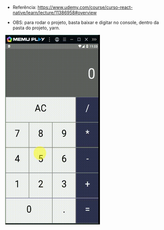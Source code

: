 * Referência: https://www.udemy.com/course/curso-react-native/learn/lecture/11386958#overview

* OBS: para rodar o projeto, basta baixar e digitar no console, dentro da pasta do projeto, yarn.

<img src="screens/calculadora.gif" width="300px" height="600px">
